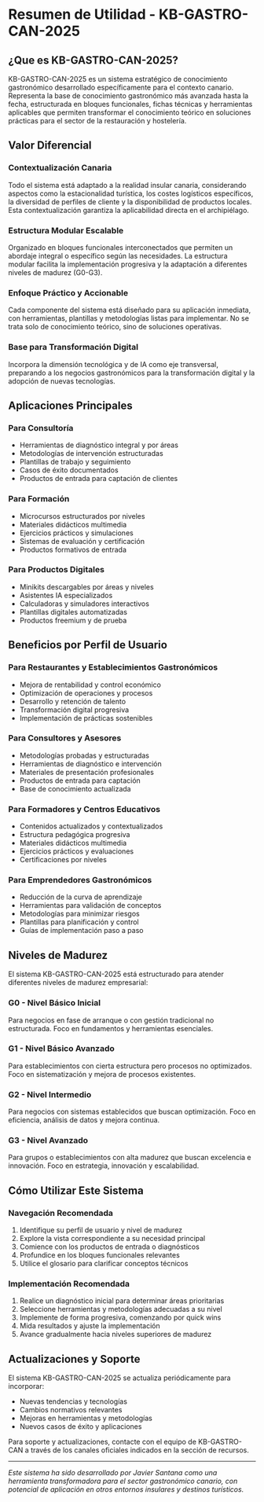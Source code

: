 # Resumen de Utilidad - KB-GASTRO-CAN-2025

## ¿Que es KB-GASTRO-CAN-2025?

KB-GASTRO-CAN-2025 es un sistema estratégico de conocimiento gastronómico desarrollado específicamente para el contexto canario. Representa la base de conocimiento gastronómico más avanzada hasta la fecha, estructurada en bloques funcionales, fichas técnicas y herramientas aplicables que permiten transformar el conocimiento teórico en soluciones prácticas para el sector de la restauración y hostelería.

## Valor Diferencial

### Contextualización Canaria
Todo el sistema está adaptado a la realidad insular canaria, considerando aspectos como la estacionalidad turística, los costes logísticos específicos, la diversidad de perfiles de cliente y la disponibilidad de productos locales. Esta contextualización garantiza la aplicabilidad directa en el archipiélago.

### Estructura Modular Escalable
Organizado en bloques funcionales interconectados que permiten un abordaje integral o específico según las necesidades. La estructura modular facilita la implementación progresiva y la adaptación a diferentes niveles de madurez (G0-G3).

### Enfoque Práctico y Accionable
Cada componente del sistema está diseñado para su aplicación inmediata, con herramientas, plantillas y metodologías listas para implementar. No se trata solo de conocimiento teórico, sino de soluciones operativas.

### Base para Transformación Digital
Incorpora la dimensión tecnológica y de IA como eje transversal, preparando a los negocios gastronómicos para la transformación digital y la adopción de nuevas tecnologías.

## Aplicaciones Principales

### Para Consultoría
- Herramientas de diagnóstico integral y por áreas
- Metodologías de intervención estructuradas
- Plantillas de trabajo y seguimiento
- Casos de éxito documentados
- Productos de entrada para captación de clientes

### Para Formación
- Microcursos estructurados por niveles
- Materiales didácticos multimedia
- Ejercicios prácticos y simulaciones
- Sistemas de evaluación y certificación
- Productos formativos de entrada

### Para Productos Digitales
- Minikits descargables por áreas y niveles
- Asistentes IA especializados
- Calculadoras y simuladores interactivos
- Plantillas digitales automatizadas
- Productos freemium y de prueba

## Beneficios por Perfil de Usuario

### Para Restaurantes y Establecimientos Gastronómicos
- Mejora de rentabilidad y control económico
- Optimización de operaciones y procesos
- Desarrollo y retención de talento
- Transformación digital progresiva
- Implementación de prácticas sostenibles

### Para Consultores y Asesores
- Metodologías probadas y estructuradas
- Herramientas de diagnóstico e intervención
- Materiales de presentación profesionales
- Productos de entrada para captación
- Base de conocimiento actualizada

### Para Formadores y Centros Educativos
- Contenidos actualizados y contextualizados
- Estructura pedagógica progresiva
- Materiales didácticos multimedia
- Ejercicios prácticos y evaluaciones
- Certificaciones por niveles

### Para Emprendedores Gastronómicos
- Reducción de la curva de aprendizaje
- Herramientas para validación de conceptos
- Metodologías para minimizar riesgos
- Plantillas para planificación y control
- Guías de implementación paso a paso

## Niveles de Madurez

El sistema KB-GASTRO-CAN-2025 está estructurado para atender diferentes niveles de madurez empresarial:

### G0 - Nivel Básico Inicial
Para negocios en fase de arranque o con gestión tradicional no estructurada. Foco en fundamentos y herramientas esenciales.

### G1 - Nivel Básico Avanzado
Para establecimientos con cierta estructura pero procesos no optimizados. Foco en sistematización y mejora de procesos existentes.

### G2 - Nivel Intermedio
Para negocios con sistemas establecidos que buscan optimización. Foco en eficiencia, análisis de datos y mejora continua.

### G3 - Nivel Avanzado
Para grupos o establecimientos con alta madurez que buscan excelencia e innovación. Foco en estrategia, innovación y escalabilidad.

## Cómo Utilizar Este Sistema

### Navegación Recomendada
1. Identifique su perfil de usuario y nivel de madurez
2. Explore la vista correspondiente a su necesidad principal
3. Comience con los productos de entrada o diagnósticos
4. Profundice en los bloques funcionales relevantes
5. Utilice el glosario para clarificar conceptos técnicos

### Implementación Recomendada
1. Realice un diagnóstico inicial para determinar áreas prioritarias
2. Seleccione herramientas y metodologías adecuadas a su nivel
3. Implemente de forma progresiva, comenzando por quick wins
4. Mida resultados y ajuste la implementación
5. Avance gradualmente hacia niveles superiores de madurez

## Actualizaciones y Soporte

El sistema KB-GASTRO-CAN-2025 se actualiza periódicamente para incorporar:
- Nuevas tendencias y tecnologías
- Cambios normativos relevantes
- Mejoras en herramientas y metodologías
- Nuevos casos de éxito y aplicaciones

Para soporte y actualizaciones, contacte con el equipo de KB-GASTRO-CAN a través de los canales oficiales indicados en la sección de recursos.

---

*Este sistema ha sido desarrollado por Javier Santana como una herramienta transformadora para el sector gastronómico canario, con potencial de aplicación en otros entornos insulares y destinos turísticos.*
